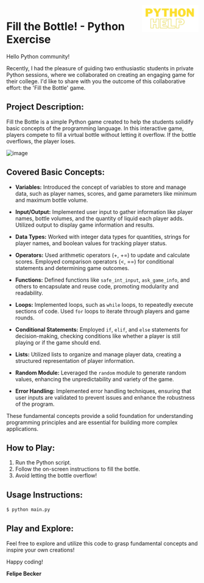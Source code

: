 <a href="https://raw.githubusercontent.com/beckerfelipee/ImagesDB/main/PythonHelp/Python%20Help.png">
  <img align="right" alt="Python-help" height="70" src="https://raw.githubusercontent.com/beckerfelipee/ImagesDB/main/PythonHelp/PythonHelp.png">
</a>

#  Fill the Bottle! - Python Exercise 

Hello Python community!

Recently, I had the pleasure of guiding two enthusiastic students in private Python sessions, where we collaborated on creating an engaging game for their college. I'd like to share with you the outcome of this collaborative effort: the 'Fill the Bottle' game.

## Project Description:

Fill the Bottle is a simple Python game created to help the students solidify basic concepts of the programming language. In this interactive game, players compete to fill a virtual bottle without letting it overflow. If the bottle overflows, the player loses.

![image](https://github.com/beckerfelipee/PythonHelp-Game---Fill-the-Bottle-/assets/94445094/1f2ccdc8-702e-49de-ba8b-deaa069f60e7)

## Covered Basic Concepts:

- **Variables:** Introduced the concept of variables to store and manage data, such as player names, scores, and game parameters like minimum and maximum bottle volume.

- **Input/Output:** Implemented user input to gather information like player names, bottle volumes, and the quantity of liquid each player adds. Utilized output to display game information and results.

- **Data Types:** Worked with integer data types for quantities, strings for player names, and boolean values for tracking player status.

- **Operators:** Used arithmetic operators (+, +=) to update and calculate scores. Employed comparison operators (<, ==) for conditional statements and determining game outcomes.

- **Functions:** Defined functions like `safe_int_input`, `ask_game_info`, and others to encapsulate and reuse code, promoting modularity and readability.

- **Loops:** Implemented loops, such as `while` loops, to repeatedly execute sections of code. Used `for` loops to iterate through players and game rounds.

- **Conditional Statements:** Employed `if`, `elif`, and `else` statements for decision-making, checking conditions like whether a player is still playing or if the game should end.

- **Lists:** Utilized lists to organize and manage player data, creating a structured representation of player information.

- **Random Module:** Leveraged the `random` module to generate random values, enhancing the unpredictability and variety of the game.

- **Error Handling:** Implemented error handling techniques, ensuring that user inputs are validated to prevent issues and enhance the robustness of the program.

These fundamental concepts provide a solid foundation for understanding programming principles and are essential for building more complex applications.


## How to Play:

1. Run the Python script.
2. Follow the on-screen instructions to fill the bottle.
3. Avoid letting the bottle overflow!

<!-- You can also test it online, [Click Here](https://replit.com/@FelipeHenrico/Fill-the-Bottle?v=1) to redirect. -->


## Usage Instructions:

```bash
$ python main.py
```

## Play and Explore:

Feel free to explore and utilize this code to grasp fundamental concepts and inspire your own creations!

Happy coding!

**Felipe Becker**
